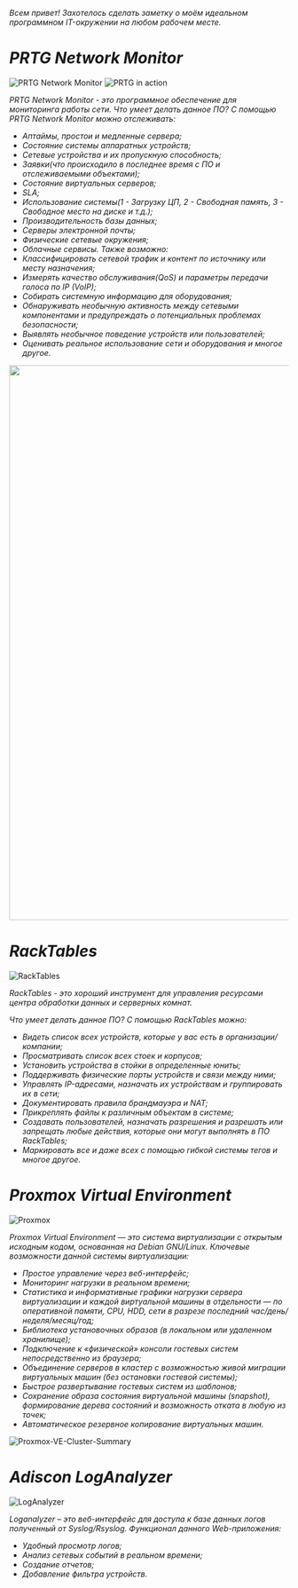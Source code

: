*Всем привет! Захотелось сделать заметку о моём идеальном программном IT-окружении на любом рабочем месте.*

# *PRTG Network Monitor*

![PRTG Network Monitor](https://github.com/dimoroz772/My_ideal_software_IT-environment/blob/main/PRTG%20Network%20Monitor.png)
![PRTG in action](https://github.com/dimoroz772/My_ideal_software_IT-environment/blob/main/PRTG%20in%20action.png)

*PRTG Network Monitor - это программное обеспечение для мониторинга работы сети. Что умеет делать данное ПО? С помощью PRTG Network Monitor можно отслеживать:*

- *Аптаймы, простои и медленные сервера;*
- *Состояние системы аппаратных устройств;*
- *Сетевые устройства и их пропускную способность;*
- *Заявки(что происходило в последнее время с ПО и отслеживаемыми объектами);*
- *Состояние виртуальных серверов;*
- *SLA;*
- *Использование системы(1 - Загрузку ЦП, 2 - Свободная память, 3 - Свободное место на диске и т.д.);*
- *Производительность базы данных;*
- *Серверы электронной почты;*
- *Физические сетевые окружения;*
- *Облачные сервисы.*
*Также возможно:*
- *Классифицировать сетевой трафик и контент по источнику или месту назначения;*
- *Измерять качество обслуживания(QoS) и параметры передачи голоса по IP (VoIP);*
- *Собирать системную информацию для оборудования;*
- *Обнаруживать необычную активность между сетевыми компонентами и предупреждать о потенциальных проблемах безопасности;*
- *Выявлять необычное поведение устройств или пользователей;*
- *Оценивать реальное использование сети и оборудования и многое другое.*

<p align="center">
  <img width="1000" height="1000" src="https://github.com/dimoroz772/My_ideal_software_IT-environment/blob/main/Monitoring.png">
</p>


# *RackTables*

![RackTables](https://github.com/dimoroz772/My_ideal_software_IT-environment/blob/main/RackTables.png)

*RackTables - это хороший инструмент для управления ресурсами центра обработки данных и серверных комнат.*

*Что умеет делать данное ПО? С помощью RackTables можно:*

- *Видеть список всех устройств, которые у вас есть в организации/компании;*
- *Просматривать список всех стоек и корпусов;*
- *Установить устройства в стойки в определенные юниты;*
- *Поддерживать физические порты устройств и связи между ними;*
- *Управлять IP-адресами, назначать их устройствам и группировать их в сети;*
- *Документировать правила брандмауэра и NAT;*
- *Прикреплять файлы к различным объектам в системе;*
- *Создавать пользователей, назначать разрешения и разрешать или запрещать любые действия, которые они могут выполнять в ПО RackTables;*
- *Маркировать все и даже всех с помощью гибкой системы тегов и многое другое.*


# *Proxmox Virtual Environment*

![Proxmox](https://github.com/dimoroz772/My_ideal_software_IT-environment/blob/main/Proxmox.png)

*Proxmox Virtual Environment — это система виртуализации с открытым исходным кодом, основанная на Debian GNU/Linux. Ключевые возможности данной системы виртуализации:*

- *Простое управление через веб-интерфейс;*
- *Мониторинг нагрузки в реальном времени;*
- *Статистика и информативные графики нагрузки сервера виртуализации и  каждой виртуальной машины в отдельности — по оперативной памяти, CPU,  HDD, сети в разрезе последний час/день/неделя/месяц/год;*
- *Библиотека установочных образов (в локальном или удаленном хранилище);*
- *Подключение к «физической» консоли гостевых систем непосредственно из браузера;*
- *Объединение серверов в кластер с возможностью живой миграции виртуальных машин (без остановки гостевой системы);*
- *Быстрое развертывание гостевых систем из шаблонов;*
- *Сохранение образа состояния виртуальной машины (snapshot), формирование дерева состояний и возможность отката в любую из точек;*
- *Автоматическое резервное копирование виртуальных машин.*

![Proxmox-VE-Cluster-Summary](https://github.com/dimoroz772/My_ideal_software_IT-environment/blob/main/Proxmox-VE-Cluster-Summary.png)


# *Adiscon LogAnalyzer*

![LogAnalyzer](https://github.com/dimoroz772/My_ideal_software_IT-environment/blob/main/LogAnalyzer.png)

*Loganalyzer – это веб-интерфейс для доступа к базе данных логов полученный от Syslog/Rsyslog. Функционал данного Web-приложения:*

- *Удобный просмотр логов;*
- *Анализ сетевых событий в реальном времени;*
- *Создание отчетов;*
- *Добавление фильтра устройств.*
